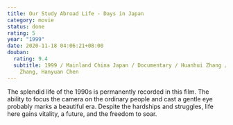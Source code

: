 ```yaml
---
title: Our Study Abroad Life - Days in Japan
category: movie
status: done
rating: 5
year: "1999"
date: 2020-11-18 04:06:21+08:00
douban:
  rating: 9.4
  subtitle: 1999 / Mainland China Japan / Documentary / Huanhui Zhang / Liling
    Zhang, Hanyuan Chen
---
```


The splendid life of the 1990s is permanently recorded in this film. The ability to focus the camera on the ordinary people and cast a gentle eye probably marks a beautiful era. Despite the hardships and struggles, life here gains vitality, a future, and the freedom to soar.
